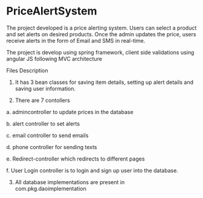 # PriceAlertSystem

The project developed is a price alerting system. Users can select a product and set alerts on desired products. Once the admin updates the price, users receive alerts in the form of Email and SMS in real-time.

The project is develop using spring framework, client side validations using angular JS following MVC architecture

Files Description
1. It has 3 bean classes for saving item details, setting up alert details and saving user information.

2. There are 7 contollers 

a. admincontroller to update prices in the database

b. alert controller to set alerts

c. email controller to send emails

d. phone controller for sending texts

e. Redirect-controller which redirects to different pages

f. User Login controller is to login and sign up user into the database.

3. All database implementations are present in com.pkg.daoimplementation
